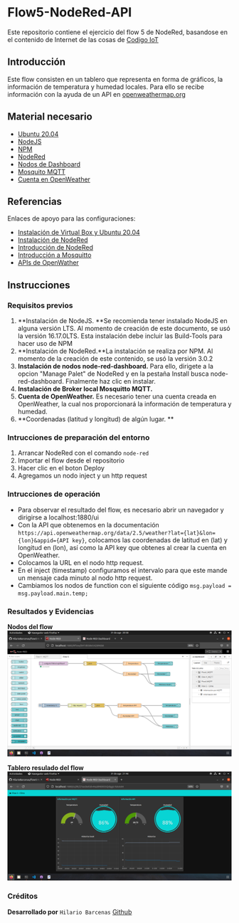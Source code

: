 # Flow5-NodeRed-API
Este repositorio contiene el ejercicio del flow 5 de NodeRed, basandose en el contenido de Internet de las cosas de [Codigo IoT](http://edu.codigoiot.com "Codigo IoT")

## Introducción
Este flow consisten en un tablero que representa en forma de gráficos,  la información de temperatura y humedad locales. Para ello se recibe información con la ayuda de un API en [openweathermap.org](https://openweathermap.org/api "openweathermap.org")
## Material necesario
- [Ubuntu 20.04](https://releases.ubuntu.com/20.04/ "Ubuntu 20.04")
- [NodeJS](https://nodejs.org/es/ "NodeJS")
 - [NPM](https://www.npmjs.com/ "NPM")
 - [NodeRed](https://nodered.org/ "NodeRed")
 - [Nodos de Dashboard](https://flows.nodered.org/node/node-red-dashboard "Nodos de Dashboard")
- [Mosquito MQTT](https://mosquitto.org/ "Mosquito MQTT")
- [Cuenta en OpenWeather](https://openweathermap.org/ "Cuenta en OpenWeather")

## Referencias
Enlaces de apoyo para las configuraciones:
- [Instalación de Virtual Box y Ubuntu 20.04](https://edu.codigoiot.com/course/view.php?id=812 "nstalación de Virtual Box y Ubuntu 20.04")
- [Instalación de NodeRed](https://edu.codigoiot.com/course/view.php?id=817 "Instalación de NodeRed")
- [Introducción de NodeRed](https://edu.codigoiot.com/course/view.php?id=278 "Introducción de NodeRed")
- [Introducción a Mosquitto](https://edu.codigoiot.com/course/view.php?id=851 "Introducción a Mosquitto")
- [APIs de OpenWather](https://openweathermap.org/api "APIs de OpenWather")

## Instrucciones
### Requisitos previos
1. **Instalación de NodeJS. **Se recomienda tener instalado NodeJS en alguna versión LTS. Al momento de creación de este documento, se usó la versión 16.17.0LTS. Esta instalación debe incluir las Build-Tools para hacer uso de NPM
2. **Instalación de NodeRed.**La instalación se realiza por NPM. Al momento de la creación de este contenido, se usó la versión 3.0.2
3. **Instalación de nodos node-red-dashboard.** Para ello, dirigete a la opcion "Manage Palet" de NodeRed y en la pestaña Install busca node-red-dashboard. Finalmente haz clic en instalar.
4. **Instalación de Broker local Mosquitto MQTT.**
5. **Cuenta de OpenWeather.** Es necesario tener una cuenta creada en OpenWeather, la cual nos proporcionará la información de temperatura y humedad.
6. **Coordenadas (latitud y longitud) de algún lugar. **

### Intrucciones de preparación del entorno
1. Arrancar NodeRed con el comando `node-red`
2. Importar el flow desde el repositorio
3. Hacer clic en el boton Deploy
4. Agregamos un nodo inject y un http request

### Intrucciones de operación
- Para observar el resultado del flow, es necesario abrir un navegador  y dirigirse a localhost:1880/ui
- Con la API que obtenemos en la documentación `https://api.openweathermap.org/data/2.5/weather?lat={lat}&lon={lon}&appid={API key}`, colocamos las coordenadas de latitud en (lat) y longitud en (lon), así como la API key que obtenes al crear la cuenta en OpenWeather.
- Colocamos la URL en el nodo http request.
- En el inject (timestamp) configuramos el intervalo para que este mande un mensaje cada minuto al nodo http request.
- Cambiamos los nodos de function con el siguiente código `msg.payload = msg.payload.main.temp;`

### Resultados y Evidencias
**Nodos del flow**
![](https://github.com/HilarioBarcenas/flow5-NodeRed-Clima/blob/main/NodosFlow5.png?raw=true)

**Tablero resulado del flow**
![](https://github.com/HilarioBarcenas/flow5-NodeRed-Clima/blob/main/DashboardFlow5.png?raw=true)

### Créditos
**Desarrollado por** `Hilario Barcenas`
[Github](https://github.com/HilarioBarcenas "Github")